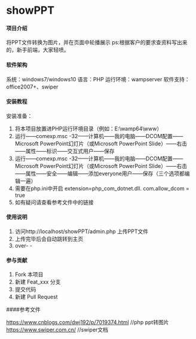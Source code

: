 # showPPT

#### 项目介绍
将PPT文件转换为图片，并在页面中轮播展示
ps:根据客户的要求查资料写出来的，新手前端，大家轻喷。

#### 软件架构
系统：windows7/windows10
语言：PHP
运行环境：wampserver
软件支持：office2007+、swiper

#### 安装教程

安装准备：
1. 将本项目放置进PHP运行环境目录（例如：E:\wamp64\www）
2. 运行——comexp.msc -32——计算机——我的电脑——DCOM配置——Microsoft PowerPoint幻灯片（或Microsoft PowerPoint Slide）——右击——属性——标识——交互式用户——保存
3. 运行——comexp.msc -32——计算机——我的电脑——DCOM配置——Microsoft PowerPoint幻灯片（或Microsoft PowerPoint Slide）——右击——属性——安全——编辑——添加everyone用户——保存（三个选项都编辑一遍）
4. 需要在php.ini中开启 extension=php_com_dotnet.dll. com.allow_dcom = true
5. 如有疑问请查看参考文件中的链接
#### 使用说明

1. 访问http://localhost/showPPT/admin.php 上传PPT文件
2. 上传完毕后会自动跳转到主页
3. over- -

#### 参与贡献

1. Fork 本项目
2. 新建 Feat_xxx 分支
3. 提交代码
4. 新建 Pull Request


####参考文件

https://www.cnblogs.com/dwj192/p/7019374.html //php ppt转图片
https://www.swiper.com.cn/ //swiper文档